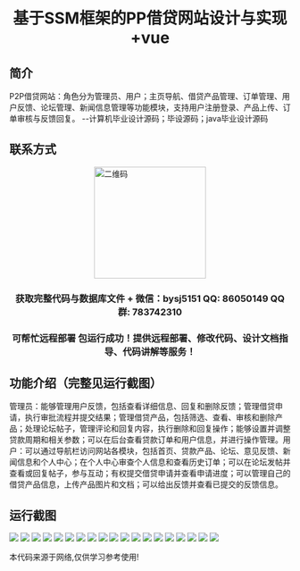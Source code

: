 <p><h1 align="center">基于SSM框架的PP借贷网站设计与实现+vue</h1></p>

## 简介
P2P借贷网站：角色分为管理员、用户；主页导航、借贷产品管理、订单管理、用户反馈、论坛管理、新闻信息管理等功能模块，支持用户注册登录、产品上传、订单审核与反馈回复。    --计算机毕业设计源码；毕设源码；java毕业设计源码


## 联系方式
<img src="https://bs-1329754181.cos.ap-shanghai.myqcloud.com/wx.jpg" alt="二维码" style="display: block; margin: 0 auto;" width="200px">
<p><h3 align="center">获取完整代码与数据库文件 + 微信：bysj5151 QQ: 86050149 QQ群: 783742310</h3></p>
<p><h3 align="center">可帮忙远程部署 包运行成功！提供远程部署、修改代码、设计文档指导、代码讲解等服务！</h3></p>

## 功能介绍（完整见运行截图）
管理员：能够管理用户反馈，包括查看详细信息、回复和删除反馈；管理借贷申请，执行审批流程并提交结果；管理借贷产品，包括筛选、查看、审核和删除产品；处理论坛帖子，管理评论和回复内容，执行删除和回复操作；能够设置并调整贷款周期和相关参数；可以在后台查看贷款订单和用户信息，并进行操作管理。用户：可以通过导航栏访问网站各模块，包括首页、贷款产品、论坛、意见反馈、新闻信息和个人中心；在个人中心审查个人信息和查看历史订单；可以在论坛发帖并查看或回复帖子，参与互动；有权提交借贷申请并查看申请进度；可以管理自己的借贷产品信息，上传产品图片和文档；可以给出反馈并查看已提交的反馈信息。


## 运行截图
![](https://bs-1329754181.cos.ap-shanghai.myqcloud.com/ssm/p2pLendingWebsite/img/001.jpg)
![](https://bs-1329754181.cos.ap-shanghai.myqcloud.com/ssm/p2pLendingWebsite/img/002.jpg)
![](https://bs-1329754181.cos.ap-shanghai.myqcloud.com/ssm/p2pLendingWebsite/img/003.jpg)
![](https://bs-1329754181.cos.ap-shanghai.myqcloud.com/ssm/p2pLendingWebsite/img/004.jpg)
![](https://bs-1329754181.cos.ap-shanghai.myqcloud.com/ssm/p2pLendingWebsite/img/005.jpg)
![](https://bs-1329754181.cos.ap-shanghai.myqcloud.com/ssm/p2pLendingWebsite/img/006.jpg)
![](https://bs-1329754181.cos.ap-shanghai.myqcloud.com/ssm/p2pLendingWebsite/img/007.jpg)
![](https://bs-1329754181.cos.ap-shanghai.myqcloud.com/ssm/p2pLendingWebsite/img/008.jpg)
![](https://bs-1329754181.cos.ap-shanghai.myqcloud.com/ssm/p2pLendingWebsite/img/009.jpg)
![](https://bs-1329754181.cos.ap-shanghai.myqcloud.com/ssm/p2pLendingWebsite/img/010.jpg)
![](https://bs-1329754181.cos.ap-shanghai.myqcloud.com/ssm/p2pLendingWebsite/img/011.jpg)
![](https://bs-1329754181.cos.ap-shanghai.myqcloud.com/ssm/p2pLendingWebsite/img/012.jpg)
![](https://bs-1329754181.cos.ap-shanghai.myqcloud.com/ssm/p2pLendingWebsite/img/013.jpg)
![](https://bs-1329754181.cos.ap-shanghai.myqcloud.com/ssm/p2pLendingWebsite/img/014.jpg)
![](https://bs-1329754181.cos.ap-shanghai.myqcloud.com/ssm/p2pLendingWebsite/img/015.jpg)
![](https://bs-1329754181.cos.ap-shanghai.myqcloud.com/ssm/p2pLendingWebsite/img/016.jpg)
![](https://bs-1329754181.cos.ap-shanghai.myqcloud.com/ssm/p2pLendingWebsite/img/017.jpg)
![](https://bs-1329754181.cos.ap-shanghai.myqcloud.com/ssm/p2pLendingWebsite/img/018.jpg)
![](https://bs-1329754181.cos.ap-shanghai.myqcloud.com/ssm/p2pLendingWebsite/img/019.jpg)

<p>本代码来源于网络,仅供学习参考使用!</p>
